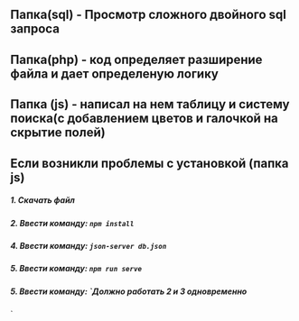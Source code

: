 ## Папка(sql) - Просмотр сложного двойного sql запроса


## Папка(php) - код определяет разширение файла и дает определеную логику


## Папка (js) - написал на нем таблицу и систему поиска(с добавлением цветов и галочкой на скрытие полей)

## Если возникли проблемы с установкой (папка js)
                     
##### 1. Скачать файл
##### 2. Ввести команду: `npm install`
##### 4. Ввести команду: `json-server db.json`
##### 5. Ввести команду: `npm run serve`
##### 5. Ввести команду: `Должно работать 2 и 3 одновременно 
`
